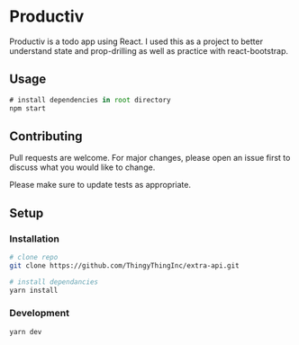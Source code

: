 # Productiv

Productiv is a todo app using React. I used this as a project to better understand state and prop-drilling as well as practice with react-bootstrap. 

## Usage

```javascript
# install dependencies in root directory
npm start
```

## Contributing
Pull requests are welcome. For major changes, please open an issue first to discuss what you would like to change.

Please make sure to update tests as appropriate.


## Setup 
### Installation

```bash
# clone repo
git clone https://github.com/ThingyThingInc/extra-api.git

# install dependancies
yarn install
```

### Development

```bash
yarn dev
```
